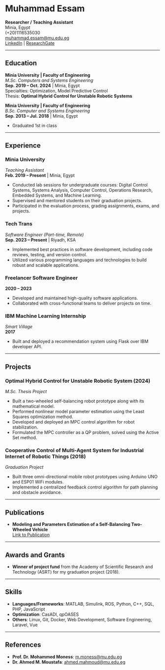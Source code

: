 # Muhammad Essam
**Researcher / Teaching Assistant**  
Minia, Egypt  
(+20)1116535030  
[muhammad.essam@mu.edu.eg](mailto:muhammad.essam@mu.edu.eg)  
[LinkedIn](https://www.linkedin.com/in/muhammad-essam-hassan/) | [ResearchGate](https://www.researchgate.net/profile/Muhammad-Essam-2)

---

## Education

**Minia University | Faculty of Engineering**  
*M.Sc. Computers and Systems Engineering*  
**Sep. 2019 – Oct. 2024** | Minia, Egypt  
Specialties: Optimization, Model Predictive Control  
Thesis: **Optimal Hybrid Control for Unstable Robotic Systems**

**Minia University | Faculty of Engineering**  
*B.Sc. Computer and Systems Engineering*  
**Sep. 2013 – Jul. 2018** | Minia, Egypt  
- Graduated 1st in class

---

## Experience

### **Minia University**  
*Teaching Assistant*  
**Feb. 2019 – Present** | Minia, Egypt  
- Conducted lab sessions for undergraduate courses: Digital Control Systems, Systems Analysis, Computer Control, Operations Research, Embedded Systems, and Machine Learning.
- Supervised and mentored students on their graduation projects.
- Participated in the evaluation process, grading assignments, exams, and projects.

### **Tech Trans**  
*Software Engineer (Part-time, Remote)*  
**Sep. 2023 – Present** | Riyadh, KSA  
- Implemented best practices in software development, including code reviews, testing, and version control.
- Utilized various programming languages and technologies to build robust and scalable applications.

### **Freelancer Software Engineer**  
**2020 – 2023**  
- Developed and maintained high-quality software applications.
- Collaborated with cross-functional teams to deliver projects on time.

### **IBM Machine Learning Internship**  
*Smart Village*  
**2017**  
- Built and deployed a recommendation system using Flask over IBM developer API.

---

## Projects

### **Optimal Hybrid Control for Unstable Robotic System (2024)**
*M.Sc. Thesis Project*  
- Built a two-wheeled self-balancing robot prototype along with its mathematical model.
- Performed nonlinear model parameter estimation using the Least Squares optimization method.
- Developed and deployed an MPC control algorithm for robot stabilization.
- Formulated the MPC controller as a QP problem, solved using the Active Set method.

### **Cooperative Control of Multi-Agent System for Industrial Internet of Robotic Things (2018)**
*Graduation Project*  
- Built three omni-directional mobile robot prototypes using Arduino UNO and ESP01 WiFi modules.
- Implemented a centralized feedback control algorithm for path planning and obstacle avoidance.

---

## Publications

- **Modeling and Parameters Estimation of a Self-Balancing Two-Wheeled Vehicle**  
  [Link to Publication](https://www.researchgate.net/publication/382022584_Modeling_and_Parameters_Estimation_of_a_Self-Balancing_Two-Wheeled_Vehicle)

---

## Awards and Grants

- **Winner of project fund** from the Academy of Scientific Research and Technology (ASRT) for my graduation project (2018).

---

## Skills

- **Languages/Frameworks**: MATLAB, Simulink, ROS, Python, C++, SQL, PHP, JavaScript
- **Optimization**: CasADI, qpOASES
- **Others**: Linux, Git, Docker, Web Development, Software Engineering, Laravel, Vue

---

## References

- **Prof. Dr. Mohammed Moness**: [m.moness@mu.edu.eg](mailto:m.moness@mu.edu.eg)  
- **Dr. Ahmed M. Moustafa**: [ahmed.mahmoud@mu.edu.eg](mailto:ahmed.mahmoud@mu.edu.eg)
